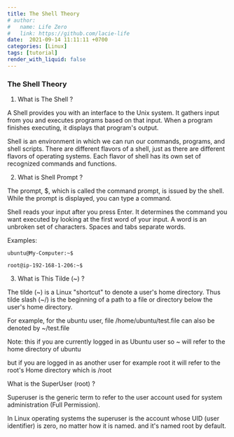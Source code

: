 ```yaml
---
title: The Shell Theory
# author:
#   name: Life Zero
#   link: https://github.com/lacie-life
date:  2021-09-14 11:11:11 +0700
categories: [Linux]
tags: [tutorial]
render_with_liquid: false
---
```


### The Shell Theory

1. What is The Shell ?

A Shell provides you with an interface to the Unix system. It gathers input from you and executes programs based on that input. When a program finishes executing, it displays that program's output.

Shell is an environment in which we can run our commands, programs, and shell scripts. There are different flavors of a shell, just as there are different flavors of operating systems. Each flavor of shell has its own set of recognized commands and functions.

2. What is Shell Prompt ?

The prompt, $, which is called the command prompt, is issued by the shell. While the prompt is displayed, you can type a command.

Shell reads your input after you press Enter. It determines the command you want executed by looking at the first word of your input. A word is an unbroken set of characters. Spaces and tabs separate words.

Examples:
```
ubuntu@My-Computer:~$

root@ip-192-168-1-206:~$
```

3. What is This Tilde (~) ?

The tilde (~) is a Linux "shortcut" to denote a user's home directory. Thus tilde slash (~/) is the beginning of a path to a file or directory below the user's home directory.

For example, for the ubuntu user, file /home/ubuntu/test.file can also be denoted by ~/test.file

Note: this if you are currently logged in as Ubuntu user so ~ will refer to the home directory of ubuntu

but if you are logged in as another user for example root it will refer to the root's Home directory which is /root

What is the SuperUser (root) ?

Superuser is the generic term to refer to the user account used for system administration (Full Permission).

In Linux operating systems the superuser is the account whose UID (user identifier) is zero, no matter how it is named. and it's named root by default.

